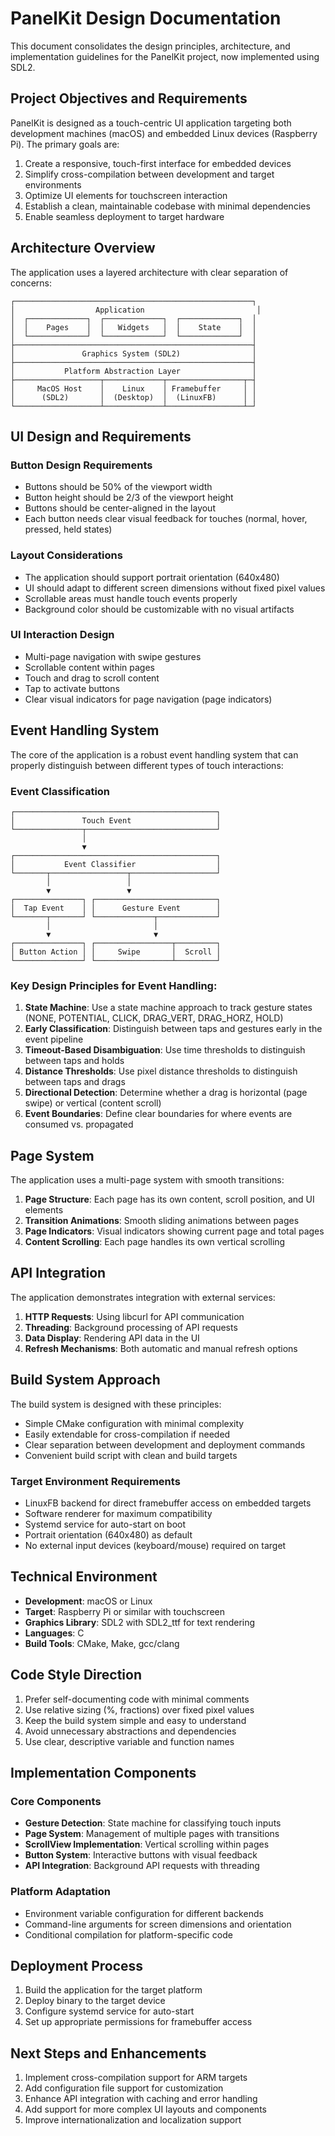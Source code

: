 # PanelKit Design Documentation

This document consolidates the design principles, architecture, and implementation guidelines for the PanelKit project, now implemented using SDL2.

## Project Objectives and Requirements

PanelKit is designed as a touch-centric UI application targeting both development machines (macOS) and embedded Linux devices (Raspberry Pi). The primary goals are:

1. Create a responsive, touch-first interface for embedded devices
2. Simplify cross-compilation between development and target environments
3. Optimize UI elements for touchscreen interaction
4. Establish a clean, maintainable codebase with minimal dependencies
5. Enable seamless deployment to target hardware

## Architecture Overview

The application uses a layered architecture with clear separation of concerns:

```
┌─────────────────────────────────────────────────────┐
│                  Application                         │
│  ┌─────────────┐  ┌─────────────┐  ┌─────────────┐  │
│  │    Pages    │  │   Widgets   │  │    State    │  │
│  └─────────────┘  └─────────────┘  └─────────────┘  │
├─────────────────────────────────────────────────────┤
│               Graphics System (SDL2)                │
├─────────────────────────────────────────────────────┤
│           Platform Abstraction Layer                │
├───────────────────┬─────────────┬─────────────────┬─┤
│     MacOS Host    │    Linux    │ Framebuffer     │ │
│      (SDL2)       │  (Desktop)  │  (LinuxFB)      │ │
└───────────────────┴─────────────┴─────────────────┴─┘
```

## UI Design and Requirements

### Button Design Requirements
- Buttons should be 50% of the viewport width
- Button height should be 2/3 of the viewport height
- Buttons should be center-aligned in the layout
- Each button needs clear visual feedback for touches (normal, hover, pressed, held states)

### Layout Considerations
- The application should support portrait orientation (640x480)
- UI should adapt to different screen dimensions without fixed pixel values
- Scrollable areas must handle touch events properly
- Background color should be customizable with no visual artifacts

### UI Interaction Design
- Multi-page navigation with swipe gestures
- Scrollable content within pages
- Touch and drag to scroll content
- Tap to activate buttons
- Clear visual indicators for page navigation (page indicators)

## Event Handling System

The core of the application is a robust event handling system that can properly distinguish between different types of touch interactions:

### Event Classification

```
┌─────────────────────────────────────────────┐
│               Touch Event                   │
└───────────────┬─────────────────────────────┘
                │
                ▼
┌─────────────────────────────────────────────┐
│           Event Classifier                  │
└───────┬─────────────────┬───────────────────┘
        │                 │
        ▼                 ▼
┌───────────────┐ ┌───────────────────────────┐
│  Tap Event    │ │      Gesture Event        │
└───────┬───────┘ └─────────────┬─────────────┘
        │                       │
        ▼                       ▼
┌───────────────┐ ┌─────────────────┬─────────┐
│ Button Action │ │     Swipe       │  Scroll │
└───────────────┘ └─────────────────┴─────────┘
```

### Key Design Principles for Event Handling:

1. **State Machine**: Use a state machine approach to track gesture states (NONE, POTENTIAL, CLICK, DRAG_VERT, DRAG_HORZ, HOLD)
2. **Early Classification**: Distinguish between taps and gestures early in the event pipeline
3. **Timeout-Based Disambiguation**: Use time thresholds to distinguish between taps and holds
4. **Distance Thresholds**: Use pixel distance thresholds to distinguish between taps and drags
5. **Directional Detection**: Determine whether a drag is horizontal (page swipe) or vertical (content scroll)
6. **Event Boundaries**: Define clear boundaries for where events are consumed vs. propagated

## Page System

The application uses a multi-page system with smooth transitions:

1. **Page Structure**: Each page has its own content, scroll position, and UI elements
2. **Transition Animations**: Smooth sliding animations between pages
3. **Page Indicators**: Visual indicators showing current page and total pages
4. **Content Scrolling**: Each page handles its own vertical scrolling

## API Integration

The application demonstrates integration with external services:

1. **HTTP Requests**: Using libcurl for API communication
2. **Threading**: Background processing of API requests
3. **Data Display**: Rendering API data in the UI
4. **Refresh Mechanisms**: Both automatic and manual refresh options

## Build System Approach

The build system is designed with these principles:
- Simple CMake configuration with minimal complexity
- Easily extendable for cross-compilation if needed
- Clear separation between development and deployment commands
- Convenient build script with clean and build targets

### Target Environment Requirements
- LinuxFB backend for direct framebuffer access on embedded targets
- Software renderer for maximum compatibility
- Systemd service for auto-start on boot
- Portrait orientation (640x480) as default
- No external input devices (keyboard/mouse) required on target

## Technical Environment

- **Development**: macOS or Linux
- **Target**: Raspberry Pi or similar with touchscreen
- **Graphics Library**: SDL2 with SDL2_ttf for text rendering
- **Languages**: C
- **Build Tools**: CMake, Make, gcc/clang

## Code Style Direction

1. Prefer self-documenting code with minimal comments
2. Use relative sizing (%, fractions) over fixed pixel values
3. Keep the build system simple and easy to understand
4. Avoid unnecessary abstractions and dependencies
5. Use clear, descriptive variable and function names

## Implementation Components

### Core Components
- **Gesture Detection**: State machine for classifying touch inputs
- **Page System**: Management of multiple pages with transitions
- **ScrollView Implementation**: Vertical scrolling within pages
- **Button System**: Interactive buttons with visual feedback
- **API Integration**: Background API requests with threading

### Platform Adaptation
- Environment variable configuration for different backends
- Command-line arguments for screen dimensions and orientation
- Conditional compilation for platform-specific code

## Deployment Process

1. Build the application for the target platform
2. Deploy binary to the target device
3. Configure systemd service for auto-start
4. Set up appropriate permissions for framebuffer access

## Next Steps and Enhancements

1. Implement cross-compilation support for ARM targets
2. Add configuration file support for customization
3. Enhance API integration with caching and error handling
4. Add support for more complex UI layouts and components
5. Improve internationalization and localization support